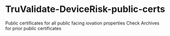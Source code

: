 # TruValidate-DeviceRisk-public-certs

Public certificates for all public facing iovation properties
Check Archives for prior public certificates
